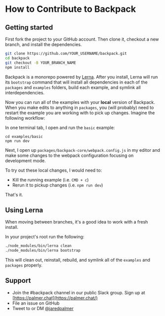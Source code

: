 # How to Contribute to Backpack

## Getting started
First fork the project to your GitHub account. Then clone it, checkout a new branch, and install the dependencies. 

```bash
git clone https://github.com/YOUR_USERNAME/backpack.git
cd backpack
git checkout -B YOUR_BRANCH_NAME
npm install
```

Backpack is a monorepo powered by [Lerna](https://lernajs.io/). After you install, Lerna will run its `bootstrap` command that will install all dependencies in each of the `packages` and `examples` folders, build each example, and symlink all interdependencies.

Now you can run all of the examples with your **local** version of Backpack. When you make edits to anything in `packages`, you (will probably) need to restart the example you are working with to pick up changes. Imagine the following workflow:

In one terminal tab, I open and run the `basic` example:

```
cd examples/basic
npm run dev
```

Next, I open up `packages/backpack-core/webpack.config.js` in my editor and make some changes to the webpack configuration focusing on development mode.

To try out these local changes, I would need to: 
 
- Kill the running example (i.e. `CMD + c`)
- Rerun it to pickup changes (i.e. `npm run dev`)

That's it. 

## Using Lerna

When moving between branches, it's a good idea to work with a fresh install.

In your project's root run the following:

```bash
./node_modules/bin/lerna clean 
./node_modules/bin/lerna bootstrap
```

This will clean out, reinstall, rebuild, and symlink all of the `examples` and `packages` properly.


## Support

- Join the #backpack channel in our public Slack group. Sign up at [https://palmer.chat](https://palmer.chat/)
- File an issue on GitHub
- Tweet to or DM [@jaredpalmer](https://twitter.com/jaredpalmer)


